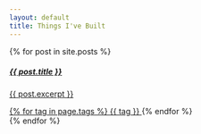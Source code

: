 ```yaml
---
layout: default
title: Things I've Built
---
```


<div class="row row-cols-1 row-cols-md-2 g-4">
  {% for post in site.posts %}
    <div class="col">
      <div class="card">
          <div class="card-body">
              <a href="/about/{{ post.url }}">
                <h5>{{ post.title }}</h5>
                <p class="card-text">
                      {{ post.excerpt }}
                </p>
                <span>
                {% for tag in page.tags %}
                  <a href="/tag_index/#{{ tag | slugify }}" class="badge bg-primary">
                      <span class="fas fa-tag" aria-hidden="true"></span> {{ tag }}
                  </a>
                {% endfor %}
              </span>
              </a>
          </div>
      </div>
    </div>
  {% endfor %}
</div>
